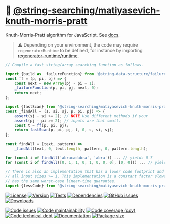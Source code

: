 :roll_of_paper: [@string-searching/matiyasevich-knuth-morris-pratt](https://string-searching.github.io/matiyasevich-knuth-morris-pratt)
==

Knuth-Morris-Pratt algorithm for JavaScript.
See [docs](https://string-searching.github.io/matiyasevich-knuth-morris-pratt/index.html).

> :warning: Depending on your environment, the code may require
> `regeneratorRuntime` to be defined, for instance by importing
> [regenerator-runtime/runtime](https://www.npmjs.com/package/regenerator-runtime).

```js
// Compile a fast string/array searching function as follows.

import {build as _failureFunction} from '@string-data-structure/failure-function';
const ff = (p, pi, pj) => {
	const next = new Array(pj - pi + 1);
	_failureFunction(p, pi, pj, next, 0);
	return next;
};

import {fastScan} from '@string-searching/matiyasevich-knuth-morris-pratt';
const _findAll = (s, si, sj, p, pi, pj) => {
	assert(sj - si >= 2); // NOTE Use different methods if your
	assert(pj - pi >= 2); // inputs are that small.
	const t = ff(p, pi, pj);
	return fastScan(p, pi, pj, t, 0, s, si, sj);
};

const findAll = (text, pattern) =>
	_findAll(text, 0, text.length, pattern, 0, pattern.length);

for (const i of findAll('abracadabra', 'abra')) ... // yields 0 7
for (const i of findAll([0, 1, 1, 0, 1, 0, 0, 0], [0, 0])) ... // yields 5 6

// There is also an implementation that has a lower code footprint and handles
// all input sizes >= 1. This implementation is a constant factor slower but
// has the same worst-case linear-time guarantee.
import {lessCode} from '@string-searching/matiyasevich-knuth-morris-pratt';
```

[![License](https://img.shields.io/github/license/string-searching/matiyasevich-knuth-morris-pratt.svg)](https://raw.githubusercontent.com/string-searching/matiyasevich-knuth-morris-pratt/main/LICENSE)
[![Version](https://img.shields.io/npm/v/@string-searching/matiyasevich-knuth-morris-pratt.svg)](https://www.npmjs.org/package/@string-searching/matiyasevich-knuth-morris-pratt)
[![Tests](https://img.shields.io/github/actions/workflow/status/string-searching/matiyasevich-knuth-morris-pratt/ci.yml?branch=main&event=push&label=tests)](https://github.com/string-searching/matiyasevich-knuth-morris-pratt/actions/workflows/ci.yml?query=branch:main)
[![Dependencies](https://img.shields.io/librariesio/github/string-searching/matiyasevich-knuth-morris-pratt.svg)](https://github.com/string-searching/matiyasevich-knuth-morris-pratt/network/dependencies)
[![GitHub issues](https://img.shields.io/github/issues/string-searching/matiyasevich-knuth-morris-pratt.svg)](https://github.com/string-searching/matiyasevich-knuth-morris-pratt/issues)
[![Downloads](https://img.shields.io/npm/dm/@string-searching/matiyasevich-knuth-morris-pratt.svg)](https://www.npmjs.org/package/@string-searching/matiyasevich-knuth-morris-pratt)

[![Code issues](https://img.shields.io/codeclimate/issues/string-searching/matiyasevich-knuth-morris-pratt.svg)](https://codeclimate.com/github/string-searching/matiyasevich-knuth-morris-pratt/issues)
[![Code maintainability](https://img.shields.io/codeclimate/maintainability/string-searching/matiyasevich-knuth-morris-pratt.svg)](https://codeclimate.com/github/string-searching/matiyasevich-knuth-morris-pratt/trends/churn)
[![Code coverage (cov)](https://img.shields.io/codecov/c/gh/string-searching/matiyasevich-knuth-morris-pratt/main.svg)](https://codecov.io/gh/string-searching/matiyasevich-knuth-morris-pratt)
[![Code technical debt](https://img.shields.io/codeclimate/tech-debt/string-searching/matiyasevich-knuth-morris-pratt.svg)](https://codeclimate.com/github/string-searching/matiyasevich-knuth-morris-pratt/trends/technical_debt)
[![Documentation](https://string-searching.github.io/matiyasevich-knuth-morris-pratt/badge.svg)](https://string-searching.github.io/matiyasevich-knuth-morris-pratt/source.html)
[![Package size](https://img.shields.io/bundlephobia/minzip/@string-searching/matiyasevich-knuth-morris-pratt)](https://bundlephobia.com/result?p=@string-searching/matiyasevich-knuth-morris-pratt)
